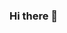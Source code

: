 ### Hi there 👋

<!--
I'm Glenda, an entry-level software engineer on a journey of continuous learning an self-impovenment.

🚀 My goal is to become a better developer each day. I'm passionate about mastering the world od software development. As a beginner in this exiting field, I'm enthusiastic about exploring new technologies, and building projects.

Currently I'm learning Java. I'm open to collaboration and mentorship from any experienced developers. If you have any advice or want to work on a project together, I'd loce to connect.

💡 I believe that the best way to learn is by doing, so you'll often find me tackling coding challenges, and seeking opportunities to expand my knowledge and skills.

Outside if coding, I enjoy spending time with my family and friends. I live in the seattle area so love doing hikes. 
-->
